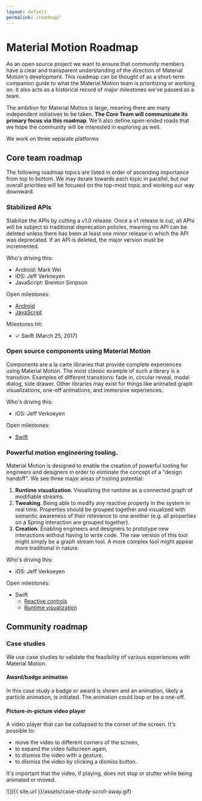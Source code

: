 ```yaml
---
layout: default
permalink: /roadmap/
---
```


# Material Motion Roadmap

As an open source project we want to ensure that community members have a clear and transparent understanding of the direction of Material Motion's development. This roadmap can be thought of as a short-term companion guide to what the Material Motion team is prioritizing or working on. It also acts as a historical record of major milestones we've passed as a team.

The ambition for Material Motion is large, meaning there are many independent initiatives to be taken. **The Core Team will communicate its primary focus via this roadmap**. We'll also define open-ended roads that we hope the community will be interested in exploring as well.

We work on three separate platforms

## Core team roadmap

The following roadmap topics are listed in order of ascending importance from top to bottom. We may iterate towards each topic in parallel, but our overall priorities will be focused on the top-most topic and working our way downward.

### Stabilized APIs

Stabilize the APIs by cutting a v1.0 release. Once a v1 release is cut, all APIs will be subject to traditional deprecation policies, meaning no API can be deleted unless there has been at least one minor release in which the API was deprecated. If an API is deleted, the major version must be incremented.

Who's driving this:

- Android: Mark Wei
- iOS: Jeff Verkoeyen
- JavaScript: Brenton Simpson

Open milestones:

- [Android](https://github.com/material-motion/material-motion-android/milestone/3)
- [JavaScript](https://github.com/material-motion/material-motion-js/milestone/19)

Milestones hit:

- ✓ Swift (March 25, 2017)

### Open source components using Material Motion

Components are a la carte libraries that provide complete experiences using Material Motion. The most classic example of such a library is a transition. Examples of different transitions: fade in, circular reveal, modal dialog, side drawer. Other libraries may exist for things like animated graph visualizations, one-off animations, and immersive experiences.

Who's driving this:

- iOS: Jeff Verkoeyen

Open milestones:

- [Swift](https://github.com/material-motion/material-motion-swift/milestone/3)

### Powerful motion engineering tooling.

Material Motion is designed to enable the creation of powerful tooling for engineers and designers in order to eliminate the concept of a "design handoff". We see three major areas of tooling potential:

1. **Runtime visualization**. Visualizing the runtime as a connected graph of modifiable streams.
2. **Tweaking**. Being able to modify any reactive property in the system in real time. Properties should be grouped together and visualized with semantic awareness of their relevance to one another (e.g. all properties on a Spring interaction are grouped together).
3. **Creation**. Enabling engineers and designers to prototype new interactions without having to write code. The raw version of this tool might simply be a graph stream tool. A more complex tool might appear more traditional in nature.

Who's driving this:

- iOS: Jeff Verkoeyen

Open milestones:

- Swift
  - [Reactive controls](https://github.com/material-motion/material-motion-swift/milestone/2)
  - [Runtime visualization](https://github.com/material-motion/material-motion-swift/milestone/6)

## Community roadmap

### Case studies

We use case studies to validate the feasibility of various experiences with Material Motion.

#### Award/badge animation

In this case study a badge or award is shown and an animation, likely a particle animation, is initiated. The animation could loop or be a one-off.

#### Picture-in-picture video player

A video player that can be collapsed to the corner of the screen. It's possible to:

-  move the video to different corners of the screen,
- to expand the video fullscreen again,
- to dismiss the video with a gesture,
- to dismiss the video by clicking a dismiss button.

It's important that the video, if playing, does not stop or stutter while being animated or moved.

![]({{ site.url }}/assets/case-study-scroll-away.gif)

